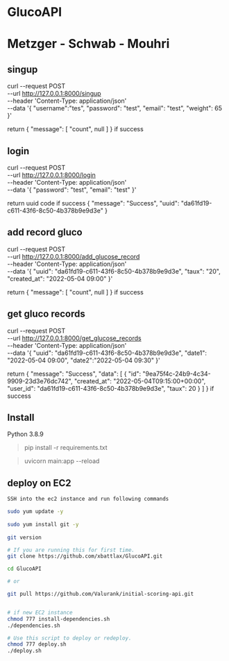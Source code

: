 # GlucoAPI

# Metzger - Schwab - Mouhri

## singup

curl --request POST \
  --url http://127.0.0.1:8000/singup \
  --header 'Content-Type: application/json' \
  --data '{
	"username":"tes",
	"password": "test",
	"email": "test",
	"weight": 65
}'

return {
	"message": [
		"count",
		null
	]
} if success

## login

curl --request POST \
  --url http://127.0.0.1:8000/login \
  --header 'Content-Type: application/json' \
  --data '{
	"password": "test",
	"email": "test"
}'

return uuid code if success
{
	"message": "Success",
	"uuid": "da61fd19-c611-43f6-8c50-4b378b9e9d3e"
}

## add record gluco 

curl --request POST \
  --url http://127.0.0.1:8000/add_glucose_record \
  --header 'Content-Type: application/json' \
  --data '{
	"uuid": "da61fd19-c611-43f6-8c50-4b378b9e9d3e",
	"taux": "20",
	"created_at": "2022-05-04 09:00"
}'

return {
	"message": [
		"count",
		null
	]
} if success

## get gluco records

curl --request POST \
  --url http://127.0.0.1:8000/get_glucose_records \
  --header 'Content-Type: application/json' \
  --data '{
	"uuid": "da61fd19-c611-43f6-8c50-4b378b9e9d3e",
	"date1": "2022-05-04 09:00",
	"date2":"2022-05-04 09:30"
}'

return {
	"message": "Success",
	"data": [
		{
			"id": "9ea75f4c-24b9-4c34-9909-23d3e76dc742",
			"created_at": "2022-05-04T09:15:00+00:00",
			"user_id": "da61fd19-c611-43f6-8c50-4b378b9e9d3e",
			"taux": 20
		}
	]
} if success

## Install 
Python 3.8.9
> pip install -r requirements.txt

> uvicorn main:app --reload


## deploy on EC2
```bash
SSH into the ec2 instance and run following commands

sudo yum update -y
 
sudo yum install git -y
 
git version

# If you are running this for first time.
git clone https://github.com/xbattlax/GlucoAPI.git

cd GlucoAPI

# or 

git pull https://github.com/Valurank/initial-scoring-api.git


# if new EC2 instance
chmod 777 install-dependencies.sh
./dependencies.sh

# Use this script to deploy or redeploy.
chmod 777 deploy.sh
./deploy.sh

```




